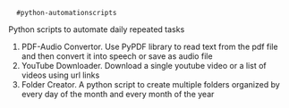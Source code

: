       #python-automationscripts
Python scripts to automate daily repeated tasks

1. PDF-Audio Convertor. Use PyPDF library to read text from the pdf file and then convert it into speech or save as audio file
2. YouTube Downloader. Download a single youtube video or a list of videos using url links
3. Folder Creator. A python script to create multiple folders organized by every day of the month and every month of the year
